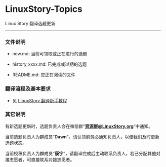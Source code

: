 # LinuxStory-Topics
Linux Story 翻译选题更新

---

### 文件说明

- new.md: 当前可领取或正在进行的选题

- history_xxxx.md: 已完成或过期的选题

- README.md: 您正在阅读的文件


### 翻译流程及基本要求

- 见 [LinuxStory 翻译新手教程](https://github.com/LinuxStory/getstarted/blob/master/documents/getstarted-translation.md)

### 其它说明

有新选题更新时，选题负责人会在微信群“**资源群@LinuxStory.org**”中通知。

当前选题负责人为群成员“**Dawn**”，请认领前务必通知负责人，以便我们及时更新选题状态。

当前校稿负责人为群成员“**康宇**”，请翻译完成后主动联系负责人，若已分配其他对接志愿者，可直接联系对接志愿者。